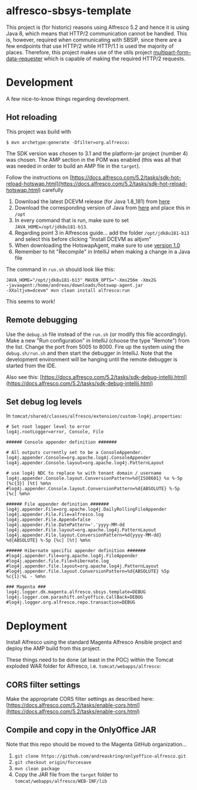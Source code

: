 # alfresco-sbsys-template

This project is (for historic) reasons using Alfresco 5.2 and hence it is using Java 8, 
which means that HTTP/2 communication cannot be handled. This is, however, required 
when communicating with SBSIP, since there are a few endpoints that use HTTP/2 while 
HTTP/1.1 is used the majority of places. Therefore, this project makes use of the utils 
project [multipart-form-data-requester](../spring-boot/README.md) which is capable of making 
the required HTTP/2 requests.

# Development

A few nice-to-know things regarding development.

## Hot reloading

This project was build with
```
$ mvn archetype:generate -Dfilter=org.alfresco:
```
The SDK version was chosen to 3.1 and the platform-jar project (number 4) was chosen.
The AMP section in the POM was enabled (this was all that was needed in order to build 
an AMP file in the `target`).

Follow the instructions on [https://docs.alfresco.com/5.2/tasks/sdk-hot-reload-hotswap.html](https://docs.alfresco.com/5.2/tasks/sdk-hot-reload-hotswap.html) carefully

1. Download the latest DCEVM release (for Java 1.8_181) from [here](https://github.com/dcevm/dcevm/releases)
2. Download the corresponding version of Java from [here](https://adoptopenjdk.net/archive.html) 
   and place this in `/opt`
3. In every command that is run, make sure to set `JAVA_HOME=/opt/jdk8u181-b13`.
4. Regarding point 3 in Alfrescos guide... add the folder `/opt/jdk8u181-b13` and select this before 
   clicking "Install DCEVM as altjvm"
5. When downloading the HotswapAgent, make sure to use [version 1.0](https://github.com/HotswapProjects/HotswapAgent/releases/tag/1.0)
6. Remember to hit "Recompile" in IntelliJ when making a change in a Java file

The command in `run.sh` should look like this:
```
JAVA_HOME="/opt/jdk8u181-b13" MAVEN_OPTS="-Xms256m -Xmx2G 
-javaagent:/home/andreas/downloads/hotswap-agent.jar 
-XXaltjvm=dcevm" mvn clean install alfresco:run
```

This seems to work!

## Remote debugging

Use the `debug.sh` file instead of the `run.sh` (or modify this file 
accordingly). Make a new "Run configuration" in IntelliJ (choose the type 
"Remote") from the list. Change the port from 5005 to 8000. Fire up the 
system using the `debug.sh/run.sh` and then start the debugger in IntelliJ. 
Note that the development environment will be hanging until the remote debugger 
is started from the IDE.

Also see this: [https://docs.alfresco.com/5.2/tasks/sdk-debug-intellij.html](https://docs.alfresco.com/5.2/tasks/sdk-debug-intellij.html)

## Set debug log levels

In `tomcat/shared/classes/alfresco/extension/custom-log4j.properties`:
```
# Set root logger level to error
log4j.rootLogger=error, Console, File

###### Console appender definition #######

# All outputs currently set to be a ConsoleAppender.
log4j.appender.Console=org.apache.log4j.ConsoleAppender
log4j.appender.Console.layout=org.apache.log4j.PatternLayout

# use log4j NDC to replace %x with tenant domain / username
log4j.appender.Console.layout.ConversionPattern=%d{ISO8601} %x %-5p [%c{3}] [%t] %m%n 
#log4j.appender.Console.layout.ConversionPattern=%d{ABSOLUTE} %-5p [%c] %m%n

###### File appender definition #######
log4j.appender.File=org.apache.log4j.DailyRollingFileAppender
log4j.appender.File.File=alfresco.log
log4j.appender.File.Append=false
log4j.appender.File.DatePattern='.'yyyy-MM-dd
log4j.appender.File.layout=org.apache.log4j.PatternLayout
log4j.appender.File.layout.ConversionPattern=%d{yyyy-MM-dd} %d{ABSOLUTE} %-5p [%c] [%t] %m%n

###### Hibernate specific appender definition #######
#log4j.appender.file=org.apache.log4j.FileAppender
#log4j.appender.file.File=hibernate.log
#log4j.appender.file.layout=org.apache.log4j.PatternLayout
#log4j.appender.file.layout.ConversionPattern=%d{ABSOLUTE} %5p %c{1}:%L - %m%n

### Magenta ###
log4j.logger.dk.magenta.alfresco.sbsys.template=DEBUG
log4j.logger.com.parashift.onlyoffice.CallBack=DEBUG
#log4j.logger.org.alfresco.repo.transaction=DEBUG
```

# Deployment

Install Alfresco using the standard Magenta Alfresco Ansible project and deploy the 
AMP build from this project.

These things need to be done (at least in the POC) within the Tomcat exploded WAR 
folder for Alfresco, i.e. `tomcat/webapps/alfresco`:

## CORS filter settings

Make the appropriate CORS filter settings as described here: 
[https://docs.alfresco.com/5.2/tasks/enable-cors.html](https://docs.alfresco.com/5.2/tasks/enable-cors.html)

## Compile and copy in the OnlyOffice JAR
Note that this repo should be moved to the Magenta GitHub organization...
1. `git clone https://github.com/andreaskring/onlyoffice-alfresco.git`
1. `git checkout origin/forcesave`
1. `mvn clean package`
1. Copy the JAR file from the `target` folder to `tomcat/webapps/alfresco/WEB-INF/lib`
